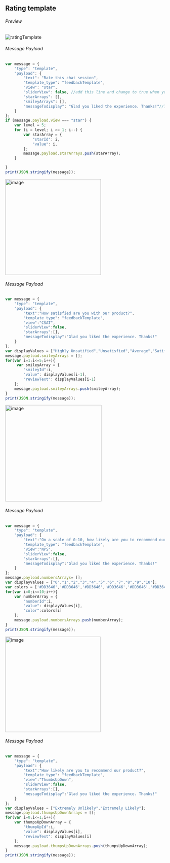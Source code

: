 ##  Rating template

###### Preview


![ratingTemplate](https://user-images.githubusercontent.com/58174664/148945067-332cdf1b-fd76-41e3-b2da-bb58b0bb0e5b.PNG)


###### Message Payload

```js
var message = {
	"type": "template",
	"payload": {
		"text": "Rate this chat session",
		"template_type": "feedbackTemplate",
		"view": "star",
		"sliderView": false, //add this line and change to true when you want template to open as slider
		"starArrays": [],
		"smileyArrays": [],
		"messageTodisplay": "Glad you liked the experience. Thanks!"//To display on click of 5th star or emoji
	}
};
if (message.payload.view === "star") {
	var level = 5;
	for (i = level; i >= 1; i--) {
		var starArray = {
			"starId": i,
			"value": i,
		};
		message.payload.starArrays.push(starArray);
	}

}
print(JSON.stringify(message));
```

<img width="302" alt="image" src="https://user-images.githubusercontent.com/53572776/195780280-7d35a0c9-d60e-4990-8001-1a85780fb457.png">

###### Message Payload

```js
var message = {
    "type": "template",
    "payload": {
        "text":"How satisfied are you with our product?",
        "template_type": "feedbackTemplate",
        "view":"CSAT",
        "sliderView":false,
        "starArrays":[],
        "messageTodisplay":"Glad you liked the experience. Thanks!"
    }
};
var displayValues = ["Highly Unsatified","Unsatisfied","Average","Satified","Highly Satisfied"];
message.payload.smileyArrays = [];
for(var i=1;i<=5;i++){
     var smileyArray = {
        "smileyId":i,
        "value": displayValues[i-1],
        "reviewText": displayValues[i-1]
    };
    message.payload.smileyArrays.push(smileyArray);
}
print(JSON.stringify(message));
```

<img width="304" alt="image" src="https://user-images.githubusercontent.com/53572776/195780545-4fb8e286-c73b-4cfc-b200-b2481721fabe.png">

###### Message Payload

```js
var message = {
    "type": "template",
    "payload": {
        "text":"On a scale of 0-10, how likely are you to recommend our product to your friends/family?",
        "template_type": "feedbackTemplate",
        "view":"NPS",
        "sliderView":false,
        "starArrays":[],
        "messageTodisplay":"Glad you liked the experience. Thanks!"
    }
};
message.payload.numbersArrays= [];
var displayValues = ["0","1","2","3","4","5","6","7","8","9","10"];
var colors = ['#DD3646','#DD3646','#DD3646','#DD3646','#DD3646','#DD3646','#FB8460','#FB8460','#FB8460','#28A745','#28A745'];
for(var i=0;i<=10;i++){
    var numberArray = {
        "numberId":i,
        "value": displayValues[i],
        "color":colors[i]
    };
    message.payload.numbersArrays.push(numberArray);
}
print(JSON.stringify(message)); 
```
<img width="301" alt="image" src="https://user-images.githubusercontent.com/53572776/195780717-6181d60f-6258-4874-bf1b-d6b3558fea68.png">

###### Message Payload

```js
var message = {
    "type": "template",
    "payload": {
        "text":"How likely are you to recommend our product?",
        "template_type": "feedbackTemplate",
        "view":"ThumbsUpDown",
        "sliderView":false,
        "starArrays":[],
        "messageTodisplay":"Glad you liked the experience. Thanks!"
    }
};
var displayValues = ["Extremely Unlikely","Extremely Likely"];
message.payload.thumpsUpDownArrays = [];
for(var i=0;i<=1;i++){
    var thumpsUpDownArray = {
        "thumpUpId":i,
        "value": displayValues[i],
        "reviewText": displayValues[i]
    };
    message.payload.thumpsUpDownArrays.push(thumpsUpDownArray);
}
print(JSON.stringify(message)); 
```
